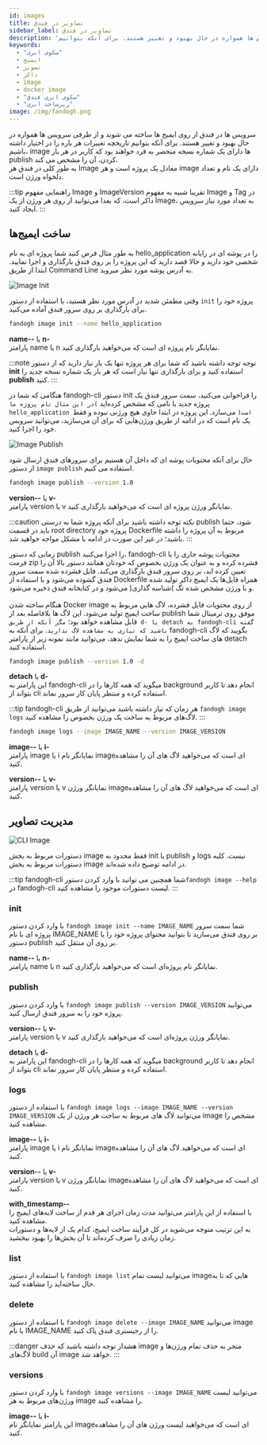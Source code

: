 ```yaml
---
id: images
title: تصاویر در فندق
sidebar_label: تصاویر در فندق
description: 'سرویس ها در فندق از روی ایمیج ها ساخته می شوند و از طرفی سرویس ها همواره در حال بهبود و تغییر هستند. برای آنکه بتوانیم...'
keywords:
  - "سکوی ابری"
  - ایمیج
  - تصویر
  - داکر
  - image
  - docker image
  - "سکوی ابری فندق"
  - "زیرساخت ابری"
image: /img/fandogh.png
---
```

سرویس ها در فندق از روی ایمیج ها ساخته می شوند و از طرفی سرویس ها همواره در حال بهبود و تغییر هستند. برای آنکه بتوانیم تاریخچه تغییرات هر باره را در اختیار داشته باشیم، image ها دارای یک شماره نسخه منحصر به فرد خواهند بود که کاربر در هر بار publish کردن، آن را مشخص می کند.<br/>
به طور کلی در فندق هر Image معادل یک پروژه است و هر image  دارای یک نام و تعداد دلخواه ورژن است.

:::tip راهنمایی
مفهوم Image و ImageVersion تقریبا شبیه به مفهوم Image و Tag در داکر است، که بعدا می‌توانید از روی هر ورژن از یک Image، به تعداد مورد نیاز سرویس ایجاد کنید.
:::

## ساخت ایمیج‌ها
به طور مثال فرض کنید شما پروژه ای به نام hello_application را در پوشه ای در رایانه شخصی خود دارید و حالا قصد دارید که این پروژه را بر روی فندق بارگذاری و اجرا نمایید. ابتدا از طریق Command Line به آدرس پوشه مورد نظر میروید.

![Image Init](/img/docs/image-init.svg "Image Init")

وقتی مطمئن شدید در آدرس مورد نظر هستید، با استفاده از دستور ‍‍‍`init` پروژه خود را برای بارگذاری بر روی سرور فندق آماده می‌کنید.

```bash
fandogh image init --name hello_application
```
**name--** یا **n-**<br/>
پارامتر name یا n نمایانگر نام پروژه ای است که می‌خواهید بارگذاری کنید.
<br/>

:::note توجه
توجه داشته باشید که شما برای هر پروژه تنها یک بار نیاز دارید که از دستور **init** استفاده کنید و برای بارگذاری تنها نیاز است که هر بار یک شماره  نسخه جدید را **publish** کنید.
:::

هنگامی که شما در fandogh-cli دستور init را فراخوانی می‌کنید، سمت سرور فندق یک پروژه جدید با نامی که مشخص کرده‌اید `)در این مثال نام پروژه ما hello_application است(` می‌سازد. این پروژه در ابتدا حاوی هیچ ورژنی نبوده و فقط یک نام است که در ادامه از طریق ورژن‌هایی که برای آن می‌سازید، می‌توانید سرویس خود را اجرا کنید. 

![Image Publish](/img/docs/image-publish.svg "Image Publish")

حال برای آنکه محتویات پوشه ای که داخل آن هستیم برای سرورهای فندق ارسال شود از دستور `image publish` استفاده می کنیم.

```bash
fandogh image publish --version 1.0
```
**version--** یا **v-**<br/>
پارامتر version یا v نمایانگر ورژن پروژه ای است که می‌خواهید بارگذاری کنید.
<br/>

:::caution نکته
توجه داشته باشید برای آنکه پروژه شما به درستی publish شود، حتما باید در قسمت root directory پروژه خود Dockerfile مربوط به آن پروژه را داشته باشید؛ در غیر این صورت در ادامه با مشکل مواجه خواهید شد.
:::

زمانی که دستور publish را اجرا می‌کنید، fandogh-cli محتویات پوشه جاری را با فرمت zip فشرده کرده و به عنوان یک ورژن بخصوص که خودتان همانند دستور بالا آن را تعیین کرده اید، بر روی سرور فندق بارگذاری می‌کند. فایل فشرده شده سمت سرور فندق گشوده می‌شود و با استفاده از Dockerfile همراه فایل‌ها یک ایمیج داکر تولید شده و با ورژن مشخص شده تگ )شناسه گذاری( می‌شود و در کتابخانه فندق ذخیره می‌شود. <br/><br/>
هنگام ساخته شدن Docker image از روی محتویات فایل فشرده، لاگ هایی مربوط به ساخت ایمیج تولید می‌شود. این لاگ ها بلافاصله بعد از publish موفق روی ترمینال شما قابل مشاهده خواهد بود؛ `مگر آنکه از طریق d- یا detach به fandogh-cli گفته باشید که نیازی به مشاهده لاگ ندارید`.
برای آنکه به fandogh-cli بگویید که لاگ های ساخت ایمیج را به شما نمایش ندهد، می‌توانید مانند نمونه زیر از پارامتر detach استفاده کنید.
```bash
fandogh image publish --version 1.0 -d
```
**detach** یا **d-**<br/>
این پارامتر به fandogh-cli میگوید که همه کارها را در background انجام دهد تا کاربر بتواند از cli استفاده کرده و منتظر پایان کار سرور نماند.
<br/>

:::tip fandogh-cli
هر زمان که نیاز داشته باشید می‌توانید از طریق `fandogh image logs` لاگ‌های مربوط به ساخت یک ورژن بخصوص را مشاهده کنید.
:::

```bash
fandogh image logs --image IMAGE_NAME --version IMAGE_VERSION
```

**image--** یا **i-**<br/>
پارامتر image یا i نمایانگر نام imageای است که می‌خواهید لاگ های آن را مشاهده کنید.

**version--** یا **v-**<br/>
پارامتر version یا v نمایانگر ورژن imageای است که می‌خواهید لاگ های آن را مشاهده کنید.


## مدیریت تصاویر

![ CLI Image](/img/docs/cli_image.svg "CLI Image")

دستورات مربوط به بخش image فقط محدود به init یا publish و logs نیست. کلیه دستورات مربوط به بخش image در ادامه توضیح داده شده‌اند.

:::tip fandogh-cli
شما همچنین می توانید با وارد کردن دستور`fandogh image --help`  در fandogh-cli لیست دستورات موجود را مشاهده کنید.
:::

### init
با وارد کردن دستور `fandogh image init --name IMAGE_NAME` شما سمت سرور پروژه ای با نام IMAGE_NAME بر روی فندق می‌سازید تا بتوانید محتوای پروژه خود را با دستور publish بر روی آن منتقل کنید.

**name--** یا **n-**<br/>
پارامتر name یا n نمایانگر نام پروژه‌ای است که می‌خواهید بارگذاری کنید.

### publish
با وارد کردن دستور `fandogh image publish --version IMAGE_VERSION` می‌توانید پروژه خود را به سرور فندق ارسال کنید.

**version--** یا **v-**<br/>
پارامتر version یا v نمایانگر ورژن پروژه‌ای است که می‌خواهید بارگذاری کنید.

**detach** یا **d-**<br/>
این پارامتر به fandogh-cli میگوید که همه کارها را در background انجام دهد تا کاربر بتواند از cli استفاده کرده و منتظر پایان کار سرور نماند.

### logs
با استفاده از دستور `fandogh image logs --image IMAGE_NAME --version IMAGE_VERSION` می‌توانید لاگ های مربوط به ساخت هر ورژن از یک image مشخص را مشاهده کنید.

**image--** یا **i-**<br/>
پارامتر image یا i نمایانگر نام imageای است که می‌خواهید لاگ های آن را مشاهده کنید.

**version--** یا **v-** <br/>
پارامتر version یا v نمایانگر ورژن imageای است که می‌خواهید لاگ های آن را مشاهده کنید.

**with_timestamp--** <br/>
با استفاده از این پارامتر می‌توانید مدت زمان اجرای هر قدم از ساخت لایه‌های ایمیج را مشاهده کنید.<br/>
به این ترتیب متوجه می‌شوید در کل فرآیند ساخت ایمیج، کدام یک از لایه‌ها و دستورات زمان زیادی را صرف کرده‌اند تا آن‌ بخش‌ها را بهبود ببخشید.

### list
با استفاده از دستور `fandogh image list` می‌توانید لیست تمام imageهایی که تا به حال ساخته‌اید را مشاهده کنید.

### delete
با استفاده از دستور `fandogh image delete --image IMAGE_NAME` می‌توانید image با نام IMAGE_NAME را از رجیستری فندق پاک کنید.

:::danger هشدار
توجه داشته باشید که حذف image منجر به حذف تمام ورژن‌ها و لاگ‌های build آن image خواهد شد.
:::

### versions
با وارد کردن دستور `fandogh image versions --image IMAGE_NAME` می‌توانید لیست ورژن‌های مربوط به هر image را مشاهده کنید.

**image--** یا **i-** <br/>
این پارامتر نمایانگر نام imageای است که می‌خواهید لیست ورژن های آن را مشاهده کنید.
